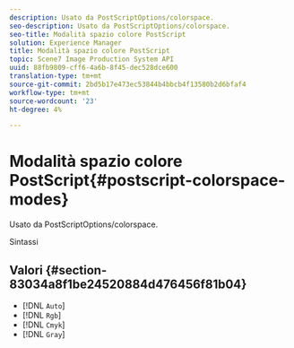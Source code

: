 ```yaml
---
description: Usato da PostScriptOptions/colorspace.
seo-description: Usato da PostScriptOptions/colorspace.
seo-title: Modalità spazio colore PostScript
solution: Experience Manager
title: Modalità spazio colore PostScript
topic: Scene7 Image Production System API
uuid: 88fb9809-cff6-4a6b-8f45-dec528dce600
translation-type: tm+mt
source-git-commit: 2bd5b17e473ec53844b4bbcb4f13580b2d6bfaf4
workflow-type: tm+mt
source-wordcount: '23'
ht-degree: 4%

---
```



# Modalità spazio colore PostScript{#postscript-colorspace-modes}

Usato da PostScriptOptions/colorspace.

Sintassi

## Valori {#section-83034a8f1be24520884d476456f81b04}

* [!DNL `Auto`]
* [!DNL `Rgb`]
* [!DNL `Cmyk`]
* [!DNL `Gray`]

